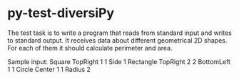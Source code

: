 # py-test-diversiPy
The test task is to write a program that reads from standard input and writes to standard output. It receives data about different geometrical 2D shapes. For each of them it should calculate perimeter and area.

Sample input:
Square TopRight 1 1 Side 1
Rectangle TopRight 2 2 BottomLeft 1 1
Circle Center 1 1 Radius 2
